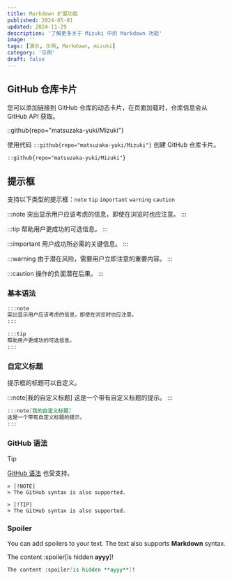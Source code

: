 ```yaml
---
title: Markdown 扩展功能
published: 2024-05-01
updated: 2024-11-29
description: '了解更多关于 Mizuki 中的 Markdown 功能'
image: ''
tags: [演示, 示例, Markdown, mizuki]
category: '示例'
draft: false 
---
```


## GitHub 仓库卡片
您可以添加链接到 GitHub 仓库的动态卡片，在页面加载时，仓库信息会从 GitHub API 获取。

::github{repo="matsuzaka-yuki/Mizuki"}

使用代码 `::github{repo="matsuzaka-yuki/Mizuki"}` 创建 GitHub 仓库卡片。

```markdown
::github{repo="matsuzaka-yuki/Mizuki"}
```

## 提示框

支持以下类型的提示框：`note` `tip` `important` `warning` `caution`

:::note
突出显示用户应该考虑的信息，即使在浏览时也应注意。
:::

:::tip
帮助用户更成功的可选信息。
:::

:::important
用户成功所必需的关键信息。
:::

:::warning
由于潜在风险，需要用户立即注意的重要内容。
:::

:::caution
操作的负面潜在后果。
:::

### 基本语法

```markdown
:::note
突出显示用户应该考虑的信息，即使在浏览时也应注意。
:::

:::tip
帮助用户更成功的可选信息。
:::
```

### 自定义标题

提示框的标题可以自定义。

:::note[我的自定义标题]
这是一个带有自定义标题的提示。
:::

```markdown
:::note[我的自定义标题]
这是一个带有自定义标题的提示。
:::
```

### GitHub 语法

> [!TIP]
> [GitHub 语法](https://github.com/orgs/community/discussions/16925) 也受支持。

```
> [!NOTE]
> The GitHub syntax is also supported.

> [!TIP]
> The GitHub syntax is also supported.
```

### Spoiler

You can add spoilers to your text. The text also supports **Markdown** syntax.

The content :spoiler[is hidden **ayyy**]!

```markdown
The content :spoiler[is hidden **ayyy**]!

```